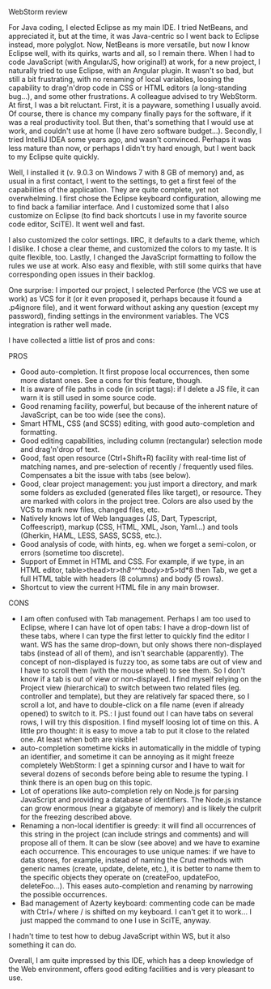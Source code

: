 WebStorm review

For Java coding, I elected Eclipse as my main IDE. I tried NetBeans, and appreciated it, but at the time, it was Java-centric so I went back to Eclipse instead, more polyglot. Now, NetBeans is more versatile, but now I know Eclipse well, with its quirks, warts and all, so I remain there.
When I had to code JavaScript (with AngularJS, how original!) at work, for a new project, I naturally tried to use Eclipse, with an Angular plugin. It wasn't so bad, but still a bit frustrating, with no renaming of local variables, loosing the capability to drag'n'drop code in CSS or HTML editors (a long-standing bug...), and some other frustrations.
A colleague advised to try WebStorm.
At first, I was a bit reluctant. First, it is a payware, something I usually avoid. Of course, there is chance my company finally pays for the software, if it was a real productivity tool. But then, that's something that I would use at work, and couldn't use at home (I have zero software budget...).
Secondly, I tried IntelliJ IDEA some years ago, and wasn't convinced. Perhaps it was less mature than now, or perhaps I didn't try hard enough, but I went back to my Eclipse quite quickly.

Well, I installed it (v. 9.0.3 on Windows 7 with 8 GB of memory) and, as usual in a first contact, I went to the settings, to get a first feel of the capabilities of the application. They are quite complete, yet not overwhelming.
I first chose the Eclipse keyboard configuration, allowing me to find back a familiar interface. And I customized some that I also customize on Eclipse (to find back shortcuts I use in my favorite source code editor, SciTE). It went well and fast.

I also customized the color settings. IIRC, it defaults to a dark theme, which I dislike. I chose a clear theme, and customized the colors to my taste. It is quite flexible, too.
Lastly, I changed the JavaScript formatting to follow the rules we use at work. Also easy and flexible, with still some quirks that have corresponding open issues in their backlog.

One surprise: I imported our project, I selected Perforce (the VCS we use at work) as VCS for it (or it even proposed it, perhaps because it found a .p4ignore file), and it went forward without asking any question (except my password), finding settings in the environment variables. The VCS integration is rather well made.

I have collected a little list of pros and cons:

PROS

- Good auto-completion. It first propose local occurrences, then some more distant ones. See a cons for this feature, though.
- It is aware of file paths in code (in script tags): if I delete a JS file, it can warn it is still used in some source code.
- Good renaming facility, powerful, but because of the inherent nature of JavaScript, can be too wide (see the cons).
- Smart HTML, CSS (and SCSS) editing, with good auto-completion and formatting.
- Good editing capabilities, including column (rectangular) selection mode and drag'n'drop of text.
- Good, fast open resource (Ctrl+Shift+R) facility with real-time list of matching names, and pre-selection of recently / frequently used files. Compensates a bit the issue with tabs (see below).
- Good, clear project management: you just import a directory, and mark some folders as excluded (generated files like target), or resource. They are marked with colors in the project tree.
Colors are also used by the VCS to mark new files, changed files, etc.
- Natively knows lot of Web languages (JS, Dart, Typescript, Coffeescript), markup (CSS, HTML, XML, Json, Yaml...) and tools (Gherkin, HAML, LESS, SASS, SCSS, etc.).
- Good analysis of code, with hints, eg. when we forget a semi-colon, or errors (sometime too discrete).
- Support of Emmet in HTML and CSS. For example, if we type, in an HTML editor, table>thead>tr>th*8^^^tbody>tr*5>td*8 then Tab, we get a full HTML table with headers (8 columns) and body (5 rows).
- Shortcut to view the current HTML file in any main browser.

CONS

- I am often confused with Tab management. Perhaps I am too used to Eclipse, where I can have lot of open tabs: I have a drop-down list of these tabs, where I can type the first letter to quickly find the editor I want. WS has the same drop-down, but only shows there non-displayed tabs (instead of all of them), and isn't searchable (apparently). The concept of non-displayed is fuzzy too, as some tabs are out of view and I have to scroll them (with the mouse wheel) to see them.
So I don't know if a tab is out of view or non-displayed. I find myself relying on the Project view (hierarchical) to switch between two related files (eg. controller and template), but they are relatively far spaced there, so I scroll a lot, and have to double-click on a file name (even if already opened) to switch to it.
PS.: I just found out I can have tabs on several rows, I will try this disposition.
I find myself loosing lot of time on this. A little pro thought: it is easy to move a tab to put it close to the related one. At least when both are visible!
- auto-completion sometime kicks in automatically in the middle of typing an identifier, and sometime it can be annoying as it might freeze completely WebStorm: I get a spinning cursor and I have to wait for several dozens of seconds before being able to resume the typing. I think there is an open bug on this topic.
- Lot of operations like auto-completion rely on Node.js for parsing JavaScript and providing a database of identifiers. The Node.js instance can grow enormous (near a gigabyte of memory) and is likely the culprit for the freezing described above.
- Renaming a non-local identifier is greedy: it will find all occurrences of this string in the project (can include strings and comments) and will propose all of them. It can be slow (see above) and we have to examine each occurrence. This encourages to use unique names: if we have to data stores, for example, instead of naming the Crud methods with generic names (create, update, delete, etc.), it is better to name them to the specific objects they operate on (createFoo, updateFoo, deleteFoo...). This eases auto-completion and renaming by narrowing the possible occurrences.
- Bad management of Azerty keyboard: commenting code can be made with Ctrl+/ where / is shifted on my keyboard. I can't get it to work... I just mapped the command to one I use in SciTE, anyway.

I hadn't time to test how to debug JavaScript within WS, but it also something it can do.

Overall, I am quite impressed by this IDE, which has a deep knowledge of the Web environment, offers good editing facilities and is very pleasant to use.



